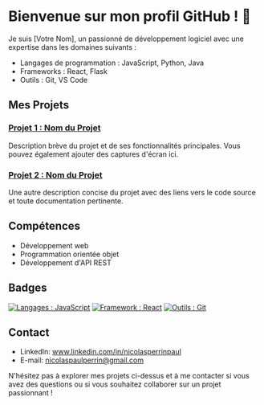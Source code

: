 # Bienvenue sur mon profil GitHub ! 👋

Je suis [Votre Nom], un passionné de développement logiciel avec une expertise dans les domaines suivants :

- Langages de programmation : JavaScript, Python, Java
- Frameworks : React, Flask
- Outils : Git, VS Code

## Mes Projets

### [Projet 1 : Nom du Projet](lien_vers_le_projet)
Description brève du projet et de ses fonctionnalités principales. Vous pouvez également ajouter des captures d'écran ici.

### [Projet 2 : Nom du Projet](lien_vers_le_projet)
Une autre description concise du projet avec des liens vers le code source et toute documentation pertinente.

## Compétences

- Développement web
- Programmation orientée objet
- Développement d'API REST

## Badges

[![Langages : JavaScript](https://img.shields.io/badge/Langages-JavaScript-yellow)](lien_vers_le_badge)
[![Framework : React](https://img.shields.io/badge/Framework-React-blue)](lien_vers_le_badge)
[![Outils : Git](https://img.shields.io/badge/Outils-Git-green)](lien_vers_le_badge)

## Contact

- LinkedIn: www.linkedin.com/in/nicolasperrinpaul
- E-mail: nicolaspaulperrin@gmail.com

N'hésitez pas à explorer mes projets ci-dessus et à me contacter si vous avez des questions ou si vous souhaitez collaborer sur un projet passionnant !
